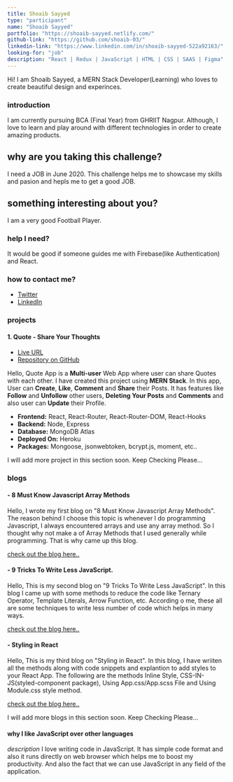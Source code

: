 ```yaml
---
title: Shoaib Sayyed
type: "participant"
name: "Shoaib Sayyed"
portfolio: "https://shoaib-sayyed.netlify.com/"
github-link: "https://github.com/shoaib-03/"
linkedin-link: "https://www.linkedin.com/in/shoaib-sayyed-522a92163/"
looking-for: "job"
description: "React | Redux | JavaScript | HTML | CSS | SAAS | Figma"
---
```


Hi! I am Shoaib Sayyed, a MERN Stack Developer(Learning) who loves to create beautiful design and experinces.

### introduction

I am currently pursuing BCA (Final Year) from GHRIIT Nagpur. Although, I love to learn and play around with different technologies in order to create amazing products.

## why are you taking this challenge?

I need a JOB in June 2020.
This challenge helps me to showcase my skills and pasion and hepls me to get a good JOB.

## something interesting about you?

I am a very good Football Player.

### help I need?

It would be good if someone guides me with Firebase(like Authentication) and React.

### how to contact me?

- [Twitter](https://twitter.com/shoaib0311)
- [LinkedIn](https://www.linkedin.com/in/shoaib-sayyed/)

### projects

#### 1. Quote - Share Your Thoughts

- [Live URL](https://share-quotes.herokuapp.com/)
- [Repository on GitHub](https://github.com/shoaib-03/Quote-App)

Hello, Quote App is a **Multi-user** Web App where user can share Quotes with each other. I have created this project using **MERN Stack**. In this app, User can **Create**, **Like**, **Comment** and **Share** their Posts. It has features like **Follow** and **Unfollow** other users, **Deleting Your Posts** and **Comments** and also user can **Update** their Profile.

- **Frontend:** React, React-Router, React-Router-DOM, React-Hooks
- **Backend:** Node, Express
- **Database:** MongoDB Atlas
- **Deployed On:** Heroku
- **Packages:** Mongoose, jsonwebtoken, bcrypt.js, moment, etc..

I will add more project in this section soon. Keep Checking Please...

### blogs

#### - 8 Must Know Javascript Array Methods

Hello, I wrote my first blog on "8 Must Know Javascript Array Methods". The reason behind I choose this topic is whenever I do programming Javascript, I always encountered arrays and use any array method. So I thought why not make a of Array Methods that I used generally while programming. That is why came up this blog.

[check out the blog here..](https://dev.to/shoaib03/8-must-know-javascript-array-methods-29d)

#### - 9 Tricks To Write Less JavaScript.

Hello, This is my second blog on "9 Tricks To Write Less JavaScript". In this blog I came up with some methods to reduce the code like Ternary Operator, Template Literals, Arrow Function, etc. According o me, these all are some techniques to write less number of code which helps in many ways.

[check out the blog here..](https://dev.to/shoaib03/9-tricks-to-write-less-javascript-507i)

#### - Styling in React

Hello, This is my third blog on "Styling in React". In this blog, I have wriiten all the methods along with code snippets and explantion to add styles to your React App. The following are the methods Inline Style, CSS-IN-JS(styled-component package), Using App.css/App.scss File and Using Module.css style method.

[check out the blog here..](https://dev.to/shoaib03/styling-in-react-49o1)

I will add more blogs in this section soon. Keep Checking Please...

#### why I like JavaScript over other languages

_description_ I love writing code in JavaScript. It has simple code format and also it runs directly on web browser which helps me to boost my productivity. And also the fact that we can use JavaScript in any field of the application.
